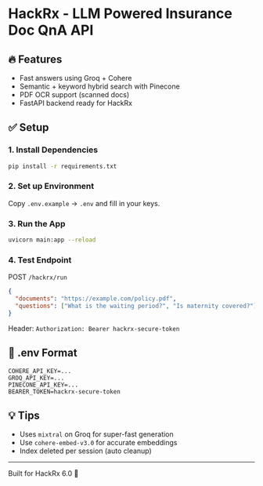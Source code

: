 # HackRx - LLM Powered Insurance Doc QnA API

## 🔥 Features
- Fast answers using Groq + Cohere
- Semantic + keyword hybrid search with Pinecone
- PDF OCR support (scanned docs)
- FastAPI backend ready for HackRx

## ✅ Setup

### 1. Install Dependencies
```bash
pip install -r requirements.txt
```

### 2. Set up Environment
Copy `.env.example` → `.env` and fill in your keys.

### 3. Run the App
```bash
uvicorn main:app --reload
```

### 4. Test Endpoint
POST `/hackrx/run`
```json
{
  "documents": "https://example.com/policy.pdf",
  "questions": ["What is the waiting period?", "Is maternity covered?"]
}
```
Header: `Authorization: Bearer hackrx-secure-token`

## 🔐 .env Format
```
COHERE_API_KEY=...
GROQ_API_KEY=...
PINECONE_API_KEY=...
BEARER_TOKEN=hackrx-secure-token
```

## 💡 Tips
- Uses `mixtral` on Groq for super-fast generation
- Use `cohere-embed-v3.0` for accurate embeddings
- Index deleted per session (auto cleanup)

---
Built for HackRx 6.0 🚀